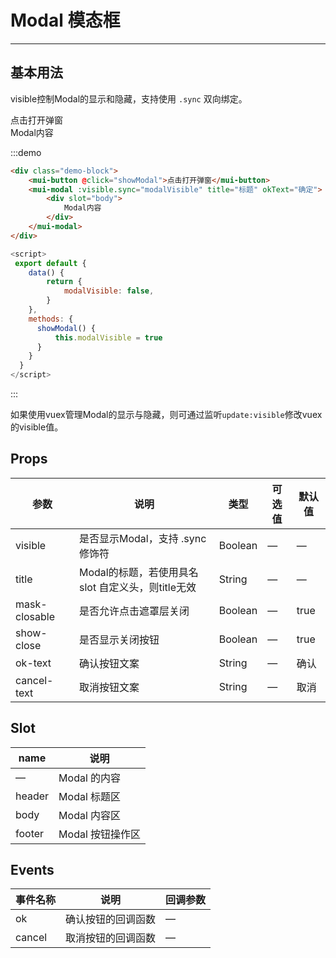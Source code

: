 # Modal 模态框
----

## 基本用法

visible控制Modal的显示和隐藏，支持使用 `.sync` 双向绑定。

<div class="demo-block">
    <mui-button @click="showModal">点击打开弹窗</mui-button>
    <mui-modal :visible.sync="modalVisible" title="标题" okText="确定">
        <div slot="body">
            Modal内容
        </div>
    </mui-modal>
</div>
<script>
 export default {
    data() {
        return {
            modalVisible: false,
        }
    },
    methods: {
      showModal() {
          this.modalVisible = true
      }
    }
  }
</script>


:::demo
```html
<div class="demo-block">
    <mui-button @click="showModal">点击打开弹窗</mui-button>
    <mui-modal :visible.sync="modalVisible" title="标题" okText="确定">
        <div slot="body">
            Modal内容
        </div>
    </mui-modal>
</div>
```
```js
<script>
 export default {
    data() {
        return {
            modalVisible: false,
        }
    },
    methods: {
      showModal() {
          this.modalVisible = true
      }
    }
  }
</script>
```
:::

如果使用vuex管理Modal的显示与隐藏，则可通过监听`update:visible`修改vuex的visible值。


## Props
| 参数      | 说明          | 类型      | 可选值                           | 默认值  |
|---------- |-------------- |---------- |----------------------------- |-------- |
| visible     | 是否显示Modal，支持 .sync 修饰符 | Boolean    | — | — |
| title     | Modal的标题，若使用具名 slot 自定义头，则title无效 | String    | — | — |
| mask-closable     | 是否允许点击遮罩层关闭   | Boolean   | — | true |
| show-close    | 是否显示关闭按钮   | Boolean   | — | true |
| ok-text   | 确认按钮文案   | String   | — | 确认 |
| cancel-text    | 取消按钮文案   | String   | — | 取消 |

## Slot
| name | 说明 |
|------|--------|
| — | Modal 的内容 |
| header | Modal 标题区 |
| body | Modal 内容区 |
| footer | Modal 按钮操作区 |

## Events
| 事件名称      | 说明    | 回调参数  |
|---------- |-------- |---------- |
| ok  | 确认按钮的回调函数 | — |
| cancel  | 取消按钮的回调函数 | — |